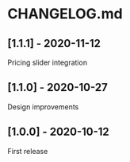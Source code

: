 # CHANGELOG.md

## [1.1.1] - 2020-11-12

Pricing slider integration

## [1.1.0] - 2020-10-27

Design improvements

## [1.0.0] - 2020-10-12

First release
